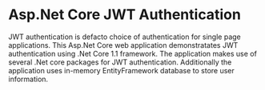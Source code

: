 # Asp.Net Core JWT Authentication

JWT authentication is defacto choice of authentication for single page applications. This Asp.Net Core web application demonstratates JWT authentication using .Net Core 1.1 framework. The application makes use of several .Net core packages for JWT authentication. Additionally the application uses in-memory EntityFramework database to store user information.

 

